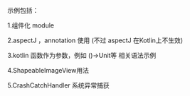示例包括： 

1.组件化 module

2.aspectJ ，annotation 使用 (不过 aspectJ 在Kotlin上不生效)

3.kotlin 函数作为参数，例如 ()->Unit等 相关语法示例

4.ShapeableImageView用法

5.CrashCatchHandler  系统异常捕获
